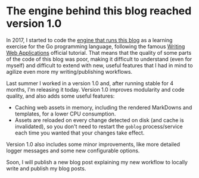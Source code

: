 # The engine behind this blog reached version 1.0

In 2017, I started to code the [engine that runs this blog](https://github.com/mariomac/goblog) as
a learning exercise for the Go programming language, following the famous
[Writing Web Applications](https://go.dev/doc/articles/wiki/) official tutorial.
That means that the quality of some parts of the code of this blog was poor, making it
difficult to understand (even for myself) and difficult to extend with new,
useful features that I had in mind to agilize even more my writing/publishing
workflows.

Last summer I worked in a version 1.0 and, after running stable for 4 months,
I'm releasing it today. Version 1.0 improves
modularity and code quality, and also adds some useful features:

* Caching web assets in memory, including the rendered MarkDowns and templates,
  for a lower CPU consumption.
* Assets are reloaded on every change detected on disk (and cache is
  invalidated), so you don't need to restart the `goblog` process/service each
  time you wanted that your changes take effect.

Version 1.0 also includes some minor improvements, like more
detailed logger messages and some new configurable options.

Soon, I will publish a new blog post explaining my new workflow to locally
write and publish my blog posts.
